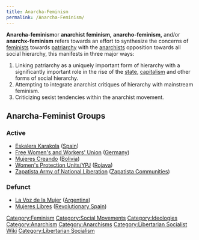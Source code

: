 ```yaml
---
title: Anarcha-Feminism
permalink: /Anarcha-Feminism/
---
```


**Anarcha-feminism**or **anarchist feminism,** **anarcho-feminism,**
and/or **anarchx-feminism** refers towards an effort to synthesize the
concerns of [feminists](Feminism "wikilink") towards
[patriarchy](patriarchy "wikilink") with the
[anarchists](Anarchism "wikilink") opposition towards all social
hierarchy, this manifests in three major ways:

1.  Linking patriarchy as a uniquely important form of hierarchy with a
    significantly important role in the rise of the
    [state](State_(Polity) "wikilink"),
    [capitalism](capitalism "wikilink") and other forms of social
    hierarchy.
2.  Attempting to integrate anarchist critiques of hierarchy with
    mainstream feminism.
3.  Criticizing sexist tendencies within the anarchist movement.

## Anarcha-Feminist Groups

### Active

- [Eskalera Karakola](Eskalera_Karakola "wikilink")
  ([Spain](Spain "wikilink"))
- [Free Women's and Workers'
  Union](Free_Women's_and_Workers'_Union "wikilink")
  ([Germany](Germany "wikilink"))
- [Mujeres Creando](Mujeres_Creando "wikilink")
  ([Bolivia](Bolivia "wikilink"))
- [Women's Protection Units/YPJ](YPJ "wikilink")
  ([Rojava](Rojava "wikilink"))
- [Zapatista Army of National
  Liberation](Zapatista_Army_of_National_Liberation "wikilink")
  ([Zapatista
  Communities](Rebel_Zapatista_Autonomous_Municipalities "wikilink"))

### Defunct

- [La Voz de la Mujer](La_Voz_de_la_Mujer "wikilink")
  ([Argentina](Argentina "wikilink"))
- [Mujeres Libres](Mujeres_Libres "wikilink") ([Revolutionary
  Spain](Revolutionary_Spain "wikilink"))

[Category:Feminism](Category:Feminism "wikilink") [Category:Social
Movements](Category:Social_Movements "wikilink")
[Category:Ideologies](Category:Ideologies "wikilink")
[Category:Anarchism](Category:Anarchism "wikilink")
[Category:Anarchisms](Category:Anarchisms "wikilink")
[Category:Libertarian Socialist
Wiki](Category:Libertarian_Socialist_Wiki "wikilink")
[Category:Libertarian
Socialism](Category:Libertarian_Socialism "wikilink")